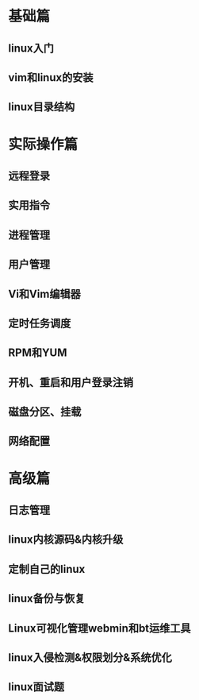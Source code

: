 # 基础篇

## linux入门

## vim和linux的安装

## linux目录结构

# 实际操作篇

## 远程登录

## 实用指令

## 进程管理

## 用户管理

## Vi和Vim编辑器

## 定时任务调度

## RPM和YUM

## 开机、重启和用户登录注销

## 磁盘分区、挂载

## 网络配置

# 高级篇

## 日志管理

## linux内核源码&内核升级

## 定制自己的linux

## linux备份与恢复

## Linux可视化管理webmin和bt运维工具

## linux入侵检测&权限划分&系统优化

## linux面试题

